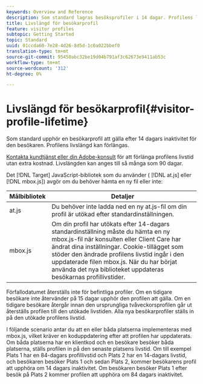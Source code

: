 ```yaml
---
keywords: Overview and Reference
description: Som standard lagras besöksprofiler i 14 dagar. Profilens livslängd kan förlängas.
title: Livslängd för besökarprofil
feature: visitor profiles
subtopic: Getting Started
topic: Standard
uuid: 01ccda60-7e28-4d26-8d5d-1c0a022bbef0
translation-type: tm+mt
source-git-commit: 95450abc32be19d04b791af3c62673e9411ab53c
workflow-type: tm+mt
source-wordcount: '312'
ht-degree: 0%

---
```



# Livslängd för besökarprofil{#visitor-profile-lifetime}

Som standard upphör en besökarprofil att gälla efter 14 dagars inaktivitet för den besökaren. Profilens livslängd kan förlängas.

[Kontakta kundtjänst eller din Adobe-konsult](/help/cmp-resources-and-contact-information.md#reference_ACA3391A00EF467B87930A450050077C) för att förlänga profilens livstid utan extra kostnad. Livslängden kan anges till så många som 90 dagar.

Det [!DNL Target] JavaScript-bibliotek som du använder ( [!DNL at.js] eller [!DNL mbox.js]) avgör om du behöver hämta en ny fil eller inte:

| Målbibliotek | Detaljer |
|--- |--- |
| at.js | Du behöver inte ladda ned en ny at.js-fil om din profil är utökad efter standardinställningen. |
| mbox.js | Om din profil har utökats efter 14-dagars standardinställning måste du hämta en ny mbox.js-fil när konsulten eller Client Care har ändrat dina inställningar. Cookie-tillägget som stöder den ändrade profilens livstid ingår i den uppdaterade filen mbox.js. När du har börjat använda det nya biblioteket uppdateras besökarnas profillivstider. |

Förfallodatumet återställs inte för befintliga profiler. Om en tidigare besökare inte återvänder på 15 dagar upphör den profilen att gälla. Om en tidigare besökare återgår innan den ursprungliga tvåveckorsprofilen går ut återställs profilen till den utökade livstiden. Alla nya besökarprofiler ställs in på den utökade profilens livstid.

I följande scenario antar du att en eller båda platserna implementeras med mbox.js, vilket kräver en koduppdatering efter att profilen har uppdaterats. Om båda platserna har en klientkod och en besökare besöker båda platserna, ställs profilen in på den senaste platsens livstid. Om till exempel Plats 1 har en 84-dagars profillivstid och Plats 2 har en 14-dagars livstid, och besökaren besöker Plats 1 och sedan Plats 2, kommer besökarens profil att upphöra om 14 dagars inaktivitet. Om besökaren besöker Plats 1 efter besök på Plats 2 kommer profilen att upphöra om 84 dagars inaktivitet.
